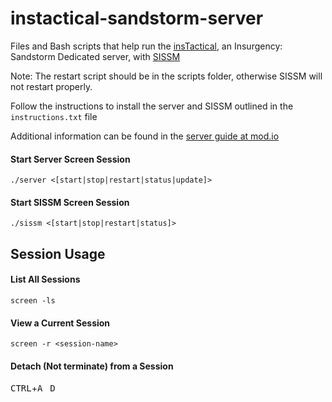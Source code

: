 # instactical-sandstorm-server

Files and Bash scripts that help run the [insTactical](http://info.insTactical.com), an Insurgency: Sandstorm Dedicated server, with [SISSM](https://github.com/schroeder-lvb/sissm "Simple Insurgency Sandstorm Server Manager")

Note: The restart script should be in the scripts folder, otherwise SISSM will not restart properly.

Follow the instructions to install the server and SISSM outlined in the `instructions.txt` file

Additional information can be found in the [server guide at mod.io](https://insurgencysandstorm.mod.io/guides/server-admin-guide)

#### Start Server Screen Session
```
./server <[start|stop|restart|status|update]>
```

#### Start SISSM Screen Session
```
./sissm <[start|stop|restart|status]>
```

## Session Usage
#### List All Sessions
```
screen -ls
```

#### View a Current Session
```
screen -r <session-name>
```

#### Detach (Not terminate) from a Session
<kbd>CTRL</kbd>+<kbd>A</kbd>&nbsp;&nbsp;&nbsp;<kbd>D</kbd>
